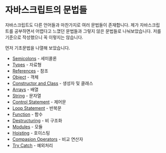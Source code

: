 # 자바스크립트의 문법들
자바스크립트도 다른 언어들과 마찬가지로 여러 문법들이 존재합니다. 제가 자바스크립트를 공부하면서 어렵다고 느꼈던 문법들과 그렇지 않은 문법들로 나눠보았습니다. 저를 기준으로 작성했으니 꼭 이렇지는 않습니다.

먼저 기초문법을 나열해 보았습니다.

  * [Semicolons](https://github.com/junu126/JavaScript_All/blob/master/Base-Class/Grammar/1_Semicolons.md) - 세미콜론
  * [Types](https://github.com/junu126/JavaScript_All/blob/master/Base-Class/Grammar/2_Types.md) - 자료형
  * [References](https://github.com/junu126/JavaScript_All/blob/master/Base-Class/Grammar/3_References.md) - 참조
  * [Object](https://github.com/junu126/JavaScript_All/blob/master/Base-Class/Grammar/4_Object.md) - 객체
  * [Constructor and Class](https://github.com/junu126/JavaScript_All/blob/master/Base-Class/Grammar/5_Class.md) - 생성자 및 클래스
  * [Arrays](https://github.com/junu126/JavaScript_All/blob/master/Base-Class/Grammar/6_Arrays.md) - 배열
  * [String](https://github.com/junu126/JavaScript_All/blob/master/Base-Class/Grammar/7_String.md) - 문자열
  * [Control Statement](https://github.com/junu126/JavaScript_All/blob/master/Base-Class/Grammar/8_Control-Statement.md) - 제어문
  * [Loop Statement](https://github.com/junu126/JavaScript_All/blob/master/Base-Class/Grammar/9_Loop-Statement.md) - 반복문
  * [Function](https://github.com/junu126/JavaScript_All/blob/master/Base-Class/Grammar/10_Function.md) - 함수
  * [Destructuring](https://github.com/junu126/JavaScript_All/blob/master/Base-Class/Grammar/11_Destructuring.md) - 비 구조화
  * [Modules](https://github.com/junu126/JavaScript_All/blob/master/Base-Class/Grammar/12_Modules.md) - 모듈
  * [Hoisting](https://github.com/junu126/JavaScript_All/blob/master/Base-Class/Grammar/13_Hoisting.md) - 호이스팅
  * [Compasion Operators](https://github.com/junu126/JavaScript_All/blob/master/Base-Class/Grammar/14_Compasion-Operators.md) - 비교 연산자
  * [Try Catch](https://github.com/junu126/JavaScript_All/blob/master/Base-Class/Grammar/15_Try-Catch.md) - 예외처리